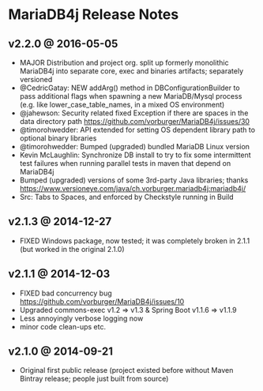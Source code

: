 MariaDB4j Release Notes
=======================

v2.2.0 @ 2016-05-05
---

* MAJOR Distribution and project org. split up formerly monolithic MariaDB4j into separate core, exec and binaries artifacts; separately versioned
* @CedricGatay: NEW addArg() method in DBConfigurationBuilder to pass additional flags when spawning a new MariaDB/Mysql process (e.g. like lower_case_table_names, in a mixed OS environment)
* @jahewson: Security related fixed Exception if there are spaces in the data directory path https://github.com/vorburger/MariaDB4j/issues/30
* @timorohwedder: API extended for setting OS dependent library path to optional binary libraries 
* @timorohwedder: Bumped (upgraded) bundled MariaDB Linux version
* Kevin McLaughlin: Synchronize DB install to try to fix some intermittent test failures when running parallel tests in maven that depend on MariaDB4j
* Bumped (upgraded) versions of some 3rd-party Java libraries; thanks https://www.versioneye.com/java/ch.vorburger.mariadb4j:mariadb4j/
* Src: Tabs to Spaces, and enforced by Checkstyle running in Build


v2.1.3 @ 2014-12-27
----

* FIXED Windows package, now tested; it was completely broken in 2.1.1 (but worked in the original 2.1.0)

v2.1.1 @ 2014-12-03
----

* FIXED bad concurrency bug https://github.com/vorburger/MariaDB4j/issues/10
* Upgraded commons-exec v1.2 => v1.3 & Spring Boot v1.1.6 => v1.1.9
* Less annoyingly verbose logging now
* minor code clean-ups etc.

v2.1.0 @ 2014-09-21
------

* Original first public release
  (project existed before without Maven Bintray release; people just built from source)
 
